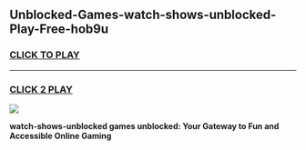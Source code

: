 
## Unblocked-Games-watch-shows-unblocked-Play-Free-hob9u
<h3>
<a href="https://premium76.site?title=watch-shows-unblocked&ref=21A">CLICK TO PLAY</a></h3>
<hr>

<h3>
<a href="https://premium76.site?title=watch-shows-unblocked&ref=21A">CLICK 2 PLAY</a>
  
</h3>

<a href="https://premium76.site?title=watch-shows-unblocked&ref=21A"><img src="https://clearcache.store/games.png"></a>


**watch-shows-unblocked games unblocked: Your Gateway to Fun and Accessible Online Gaming**
